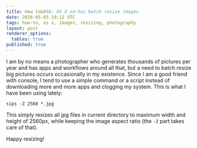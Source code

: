 ```yaml
---
title: How to&#58; OS X ad-hoc batch resize images
date: 2016-05-03 19:12 UTC
tags: how-to, os x, images, resizing, photography
layout: post
renderer_options:
  tables: true
published: true
---
```


I am by no means a photographer who generates thousands of pictures per year
and has apps and workflows around all that, but a need to batch resize
big pictures occurs occasionally in my existence. Since I am a good friend with console,
I tend to use a simple command or a script instead of downloading more and
more apps and clogging my system. This is what I have been using lately:

`sips -Z 2560 *.jpg`

This simply resizes all jpg files in current directory to maximum width and
height of 2560px, while keeping the image aspect ratio (the `-Z` part takes care of that).

Happy resizing!

